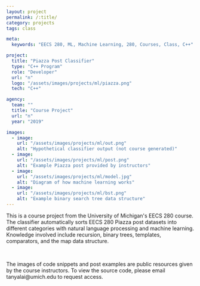 ```yaml
---
layout: project
permalink: /:title/
category: projects
tags: class

meta:
  keywords: "EECS 280, ML, Machine Learning, 280, Courses, Class, C++"

project:
  title: "Piazza Post Classifier"
  type: "C++ Program"
  role: "Developer"
  url: "n"
  logo: "/assets/images/projects/ml/piazza.png"
  tech: "C++"

agency:
  team: ""
  title: "Course Project"
  url: "n"
  year: "2019"

images:
  - image:
    url: "/assets/images/projects/ml/out.png"
    alt: "Hypothetical classifier output (not course generated)"
  - image:
    url: "/assets/images/projects/ml/post.png"
    alt: "Example Piazza post provided by instructors"
  - image:
    url: "/assets/images/projects/ml/model.jpg"
    alt: "Diagram of how machine learning works"
  - image:
    url: "/assets/images/projects/ml/bst.png"
    alt: "Example binary search tree data structure"
---
```

<p>This is a course project from the University of Michigan's EECS 280 course. The classifier automatically sorts EECS 280 Piazza post datasets into different categories with natural language processing and machine learning. Knowledge involved include recursion, binary trees, templates, comparators, and the map data structure.</p>
<br>
<p>The images of code snippets and post examples are public resources given by the course instructors. To view the source code, please email tanyalai@umich.edu to request access.</p>
<br>
